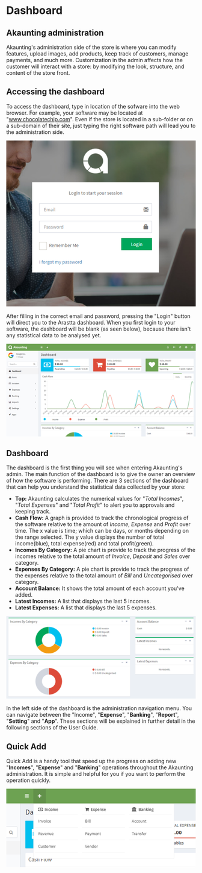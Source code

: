 Dashboard
===========

Akaunting administration
----------------------

Akaunting's administration side of the store is where you can modify features, upload images, add products, keep track of customers, manage payments, and much more. Customization in the admin affects how the customer will interact with a store: by modifying the look, structure, and content of the store front.

Accessing the dashboard
-------------------------

To access the dashboard, type in location of the sofware into the web browser. For example, your software may be located at "www.chocolatechip.com". Even if the store is located in a sub-folder or on a sub-domain of their site, just typing the right software path will lead you to the administration side.


![dashboard login](_images/login.png)

After filling in the correct email and password, pressing the "Login" button will direct you to the Arastta dashboard. When you first login to your software, the dashboard will be blank (as seen below), because there isn't any statistical data to be analysed yet.

![dashboard](_images/dashboard.png)

Dashboard
---------

The dashboard is the first thing you will see when entering Akaunting's admin. The main function of the dashboard is to give the owner an overview of how the software is performing. There are 3 sections of the dashboard that can help you understand the statistical data collected by your store:

- **Top:** Akaunting calculates the numerical values for "*Total Incomes*", "*Total Expenses*" and "*Total Profit*" to alert you to approvals and keeping track.
- **Cash Flow:** A graph is provided to track the chronological progress of the software relative to the amount of *Income*, *Expense* and *Profit* over time. The x value is time; which can be days, or months depending on the range selected. The y value displays the number of total income(blue), total expense(red) and total profit(green).
- **Incomes By Category:** A pie chart is provide to track the progress of the incomes relative to the total amount of *Invoice*, *Deposit* and *Sales* over category.
- **Expenses By Category:** A pie chart is provide to track the progress of the expenses relative to the total amount of *Bill* and *Uncategorised* over category.
- **Account Balance:** It shows the total amount of each account you've added.
- **Latest Incomes:** A list that displays the last 5 incomes.
- **Latest Expenses:** A list that displays the last 5 expenses.

![dashboard](_images/dashboard_2.png)

In the left side of the dashboard is the administration navigation menu. You can navigate between the "Income", "**Expense**", "**Banking**", "**Report**", "**Setting**" and "**App**". These sections will be explained in further detail in the following sections of the User Guide.

Quick Add
------

Quick Add is a handy tool that speed up the progress on adding new "**Incomes**", "**Expense**" and "**Banking**" operations throughout the Akaunting administration. It is simple and helpful for you if you want to perform the operation quickly.

![dashboard](_images/quick_add.png)
